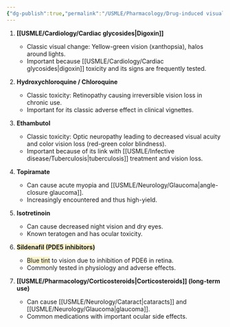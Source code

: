 ```yaml
---
{"dg-publish":true,"permalink":"/USMLE/Pharmacology/Drug-induced visual changes/"}
---
```


1. **[[USMLE/Cardiology/Cardiac glycosides\|Digoxin]]**
    
    - Classic visual change: Yellow-green vision (xanthopsia), halos around lights.
    - Important because [[USMLE/Cardiology/Cardiac glycosides\|digoxin]] toxicity and its signs are frequently tested.
2. **Hydroxychloroquine / Chloroquine**
    
    - Classic toxicity: Retinopathy causing irreversible vision loss in chronic use.
    - Important for its classic adverse effect in clinical vignettes.
3. **Ethambutol**
    
    - Classic toxicity: Optic neuropathy leading to decreased visual acuity and color vision loss (red-green color blindness).
    - Important because of its link with [[USMLE/Infective disease/Tuberculosis\|tuberculosis]] treatment and vision loss.
4. **Topiramate**
    
    - Can cause acute myopia and [[USMLE/Neurology/Glaucoma\|angle-closure glaucoma]].
    - Increasingly encountered and thus high-yield.
5. **Isotretinoin**
    
    - Can cause decreased night vision and dry eyes.
    - Known teratogen and has ocular toxicity.
6. <span style="background:rgba(240, 200, 0, 0.2)">**Sildenafil (PDE5 inhibitors)**</span>
    
    - <span style="background:rgba(240, 200, 0, 0.2)">Blue tint</span> to vision due to inhibition of PDE6 in retina.
    - Commonly tested in physiology and adverse effects.
7. **[[USMLE/Pharmacology/Corticosteroids\|Corticosteroids]] (long-term use)**
    
    - Can cause [[USMLE/Neurology/Cataract\|cataracts]] and [[USMLE/Neurology/Glaucoma\|glaucoma]].
    - Common medications with important ocular side effects.
